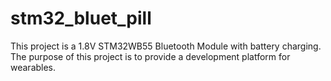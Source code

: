 # stm32_bluet_pill
This project is a 1.8V STM32WB55 Bluetooth Module with battery charging. The purpose of this project is to provide a development platform for wearables.
